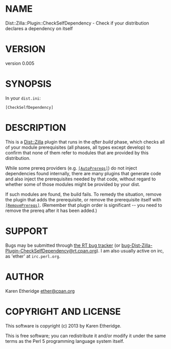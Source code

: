 # NAME

Dist::Zilla::Plugin::CheckSelfDependency - Check if your distribution declares a dependency on itself

# VERSION

version 0.005

# SYNOPSIS

In your `dist.ini`:

    [CheckSelfDependency]

# DESCRIPTION

This is a [Dist::Zilla](http://search.cpan.org/perldoc?Dist::Zilla) plugin that runs in the _after build_ phase, which
checks all of your module prerequisites (all phases, all types except develop) to confirm
that none of them refer to modules that are provided by this distribution.

While some prereq providers (e.g. [`[AutoPrereqs]`](http://search.cpan.org/perldoc?Dist::Zilla::Plugin::AutoPrereqs))
do not inject dependencies found internally, there are many plugins that
generate code and also inject the prerequisites needed by that code, without
regard to whether some of those modules might be provided by your dist.

If such modules are found, the build fails.  To remedy the situation, remove
the plugin that adds the prerequisite, or remove the prerequisite itself with
[`[RemovePrereqs]`](http://search.cpan.org/perldoc?Dist::Zilla::Plugin::RemovePrereqs). (Remember that
plugin order is significant -- you need to remove the prereq after it has been
added.)

# SUPPORT

Bugs may be submitted through [the RT bug tracker](https://rt.cpan.org/Public/Dist/Display.html?Name=Dist-Zilla-Plugin-CheckSelfDependency)
(or [bug-Dist-Zilla-Plugin-CheckSelfDependency@rt.cpan.org](mailto:bug-Dist-Zilla-Plugin-CheckSelfDependency@rt.cpan.org)).
I am also usually active on irc, as 'ether' at `irc.perl.org`.

# AUTHOR

Karen Etheridge <ether@cpan.org>

# COPYRIGHT AND LICENSE

This software is copyright (c) 2013 by Karen Etheridge.

This is free software; you can redistribute it and/or modify it under
the same terms as the Perl 5 programming language system itself.
